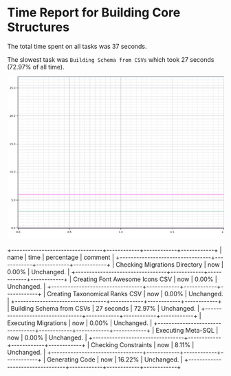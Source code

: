 # Time Report for Building Core Structures

The total time spent on all tasks was 37 seconds.

The slowest task was `Building Schema from CSVs` which took 27 seconds (72.97% of all time).

![Plot](time_requirements_report.png)

+---------------------------------+------------+------------+------------+
| name                            | time       | percentage | comment    |
+---------------------------------+------------+------------+------------+
| Checking Migrations Directory   | now        | 0.00%      | Unchanged. |
+---------------------------------+------------+------------+------------+
| Creating Font Awesome Icons CSV | now        | 0.00%      | Unchanged. |
+---------------------------------+------------+------------+------------+
| Creating Taxonomical Ranks CSV  | now        | 0.00%      | Unchanged. |
+---------------------------------+------------+------------+------------+
| Building Schema from CSVs       | 27 seconds | 72.97%     | Unchanged. |
+---------------------------------+------------+------------+------------+
| Executing Migrations            | now        | 0.00%      | Unchanged. |
+---------------------------------+------------+------------+------------+
| Executing Meta-SQL              | now        | 0.00%      | Unchanged. |
+---------------------------------+------------+------------+------------+
| Checking Constraints            | now        | 8.11%      | Unchanged. |
+---------------------------------+------------+------------+------------+
| Generating Code                 | now        | 16.22%     | Unchanged. |
+---------------------------------+------------+------------+------------+
